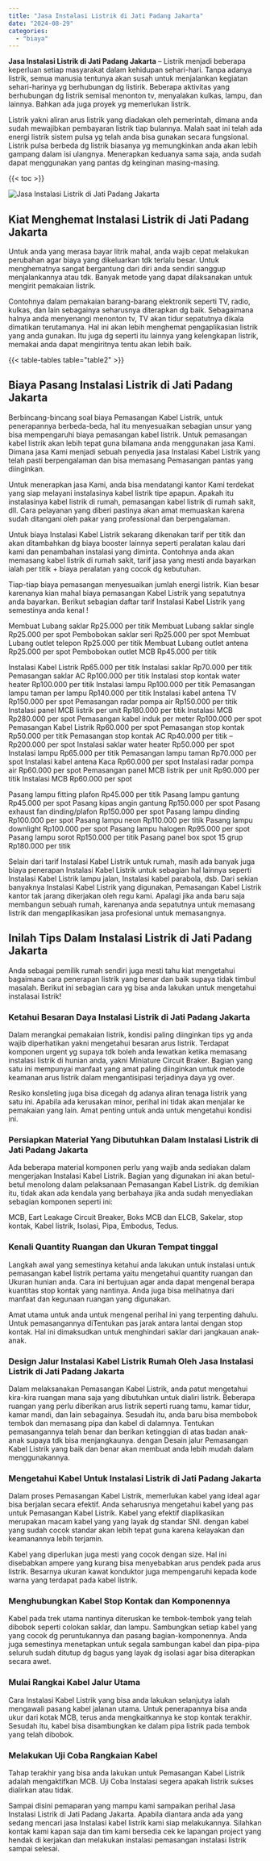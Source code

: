 ```yaml
---
title: "Jasa Instalasi Listrik di Jati Padang Jakarta"
date: "2024-08-29"
categories: 
  - "biaya"
---
```


**Jasa Instalasi Listrik di Jati Padang Jakarta** – Listrik menjadi beberapa keperluan setiap masyarakat dalam kehidupan sehari-hari. Tanpa adanya listrik, semua manusia tentunya akan susah untuk menjalankan kegiatan sehari-harinya yg berhubungan dg listirik. Beberapa aktivitas yang berhubungan dg listrik semisal menonton tv, menyalakan kulkas, lampu, dan lainnya. Bahkan ada juga proyek yg memerlukan listrik.

Listrik yakni aliran arus listrik yang diadakan oleh pemerintah, dimana anda sudah mewajibkan pembayaran listrik tiap bulannya. Malah saat ini telah ada energi listrik sistem pulsa yg telah anda bisa gunakan secara fungsional. Listrik pulsa berbeda dg listrik biasanya yg memungkinkan anda akan lebih gampang dalam isi ulangnya. Menerapkan keduanya sama saja, anda sudah dapat menggunakan yang pantas dg keinginan masing-masing.

{{< toc >}}

![Jasa Instalasi Listrik di Jati Padang Jakarta](/images/instalasi-listrik-murah38.png)

## Kiat Menghemat Instalasi Listrik di Jati Padang Jakarta

Untuk anda yang merasa bayar litrik mahal, anda wajib cepat melakukan perubahan agar biaya yang dikeluarkan tdk terlalu besar. Untuk menghematnya sangat bergantung dari diri anda sendiri sanggup menjalankannya atau tdk. Banyak metode yang dapat dilaksanakan untuk mengirit pemakaian listrik.

Contohnya dalam pemakaian barang-barang elektronik seperti TV, radio, kulkas, dan lain sebagainya seharusnya diterapkan dg baik. Sebagaimana halnya anda menyenangi menonton tv, TV akan tidur sepatutnya dikala dimatikan terutamanya. Hal ini akan lebih menghemat pengaplikasian listrik yang anda gunakan. Itu juga dg seperti itu lainnya yang kelengkapan listrik, memakai anda dapat mengiritnya tentu akan lebih baik.

{{< table-tables table="table2" >}}

## Biaya Pasang Instalasi Listrik di Jati Padang Jakarta

Berbincang-bincang soal biaya Pemasangan Kabel Listrik, untuk penerapannya berbeda-beda, hal itu menyesuaikan sebagian unsur yang bisa mempengaruhi biaya pemasangan kabel listrik. Untuk pemasangan kabel listrik akan lebih tepat guna bilamana anda menggunakan jasa Kami. Dimana jasa Kami menjadi sebuah penyedia jasa Instalasi Kabel Listrik yang telah pasti berpengalaman dan bisa memasang Pemasangan pantas yang diinginkan.

Untuk menerapkan jasa Kami, anda bisa mendatangi kantor Kami terdekat yang siap melayani instalasinya kabel listrik tipe apapun. Apakah itu instalasinya kabel listrik di rumah, pemasangan kabel listrik di rumah sakit, dll. Cara pelayanan yang diberi pastinya akan amat memuaskan karena sudah ditangani oleh pakar yang professional dan berpengalaman.

Untuk biaya Instalasi Kabel Listrik sekarang dikenakan tarif per titik dan akan ditambahkan dg biaya booster lainnya seperti peralatan kalau dari kami dan penambahan instalasi yang diminta. Contohnya anda akan memasang kabel listrik di rumah sakit, tarif jasa yang mesti anda bayarkan ialah per titik + biaya peralatan yang cocok dg kebutuhan.

Tiap-tiap biaya pemasangan menyesuaikan jumlah energi listrik. Kian besar karenanya kian mahal biaya pemasangan Kabel Listrik yang sepatutnya anda bayarkan. Berikut sebagian daftar tarif Instalasi Kabel Listrik yang semestinya anda kenal !

Membuat Lubang saklar Rp25.000 per titik Membuat Lubang saklar single Rp25.000 per spot Pembobokan saklar seri Rp25.000 per spot Membuat Lubang outlet telepon Rp25.000 per titik Membuat Lubang outlet antena Rp25.000 per spot Pembobokan outlet MCB Rp45.000 per titik

Instalasi Kabel Listrik Rp65.000 per titik Instalasi saklar Rp70.000 per titik Pemasangan saklar AC Rp100.000 per titik Instalasi stop kontak water heater Rp100.000 per titik Instalasi lampu Rp100.000 per titik Pemasangan lampu taman per lampu Rp140.000 per titik Instalasi kabel antena TV Rp150.000 per spot Pemasangan radar pompa air Rp150.000 per titik Instalasi panel MCB listrik per unit Rp180.000 per titik Instalasi MCB Rp280.000 per spot Pemasangan kabel induk per meter Rp100.000 per spot Pemasangan Kabel Listrik Rp60.000 per spot Pemasangan stop kontak Rp50.000 per titik Pemasangan stop kontak AC Rp40.000 per titik – Rp200.000 per spot Instalasi saklar water heater Rp50.000 per spot Instalasi lampu Rp65.000 per titik Pemasangan lampu taman Rp70.000 per spot Instalasi kabel antena Kaca Rp60.000 per spot Instalasi radar pompa air Rp60.000 per spot Pemasangan panel MCB listrik per unit Rp90.000 per titik Instalasi MCB Rp60.000 per spot

Pasang lampu fitting plafon Rp45.000 per titik Pasang lampu gantung Rp45.000 per spot Pasang kipas angin gantung Rp150.000 per spot Pasang exhaust fan dinding/plafon Rp150.000 per spot Pasang lampu dinding Rp100.000 per spot Pasang lampu neon Rp110.000 per titik Pasang lampu downlight Rp100.000 per spot Pasang lampu halogen Rp95.000 per spot Pasang lampu sorot Rp150.000 per titik Pasang panel box spot 15 grup Rp180.000 per titik

Selain dari tarif Instalasi Kabel Listrik untuk rumah, masih ada banyak juga biaya penerapan Instalasi Kabel Listrik untuk sebagian hal lainnya seperti Instalasi Kabel Listrik lampu jalan, Instalasi kabel parabola, dsb. Dari sekian banyaknya Instalasi Kabel Listrik yang digunakan, Pemasangan Kabel Listrik kantor tak jarang dikerjakan oleh regu kami. Apalagi jika anda baru saja membangun sebuah rumah, karenanya anda sepatutnya untuk memasang listrik dan mengaplikasikan jasa profesional untuk memasangnya.

## Inilah Tips Dalam Instalasi Listrik di Jati Padang Jakarta


Anda sebagai pemilik rumah sendiri juga mesti tahu kiat mengetahui bagaimana cara penerapan listrik yang benar dan baik supaya tidak timbul masalah. Berikut ini sebagian cara yg bisa anda lakukan untuk mengetahui instalasai listrik!

### Ketahui Besaran Daya Instalasi Listrik di Jati Padang Jakarta

Dalam merangkai pemakaian listrik, kondisi paling diinginkan tips yg anda wajib diperhatikan yakni mengetahui besaran arus listrik. Terdapat komponen urgent yg supaya tdk boleh anda lewatkan ketika memasang instalasi listrik di hunian anda, yakni Miniature Circuit Braker. Bagian yang satu ini mempunyai manfaat yang amat paling diinginkan untuk metode keamanan arus listrik dalam mengantisipasi terjadinya daya yg over.

Resiko konsleting juga bisa dicegah dg adanya aliran tenaga listrik yang satu ini. Apabila ada kerusakan minor, perihal ini tidak akan menjalar ke pemakaian yang lain. Amat penting untuk anda untuk mengetahui kondisi ini.

### Persiapkan Material Yang Dibutuhkan Dalam Instalasi Listrik di Jati Padang Jakarta

Ada beberapa material komponen perlu yang wajib anda sediakan dalam mengerjakan Instalasi Kabel Listrik. Bagian yang digunakan ini akan betul-betul menolong dalam pelaksanaan Pemasangan Kabel Listrik. dg demikian itu, tidak akan ada kendala yang berbahaya jika anda sudah menyediakan sebagian komponen seperti ini:

MCB, Eart Leakage Circuit Breaker, Boks MCB dan ELCB, Sakelar, stop kontak, Kabel listrik, Isolasi, Pipa, Embodus, Tedus.

### Kenali Quantity Ruangan dan Ukuran Tempat tinggal

Langkah awal yang semestinya ketahui anda lakukan untuk instalasi untuk pemasangan kabel listrik pertama yaitu mengetahui quantity ruangan dan Ukuran hunian anda. Cara ini bertujuan agar anda dapat mengenal berapa kuantitas stop kontak yang nantinya. Anda juga bisa melihatnya dari manfaat dan kegunaan ruangan yang digunakan.

Amat utama untuk anda untuk mengenal perihal ini yang terpenting dahulu. Untuk pemasangannya diTentukan pas jarak antara lantai dengan stop kontak. Hal ini dimaksudkan untuk menghindari saklar dari jangkauan anak-anak.

### Design Jalur Instalasi Kabel Listrik Rumah Oleh Jasa Instalasi Listrik di Jati Padang Jakarta

Dalam melaksanakan Pemasangan Kabel Listrik, anda patut mengetahui kira-kira ruangan mana saja yang dibutuhkan untuk dialiri listrik. Beberapa ruangan yang perlu diberikan arus listrik seperti ruang tamu, kamar tidur, kamar mandi, dan lain sebagainya. Sesudah itu, anda baru bisa membobok tembok dan memasang pipa dan kabel di dalamnya. Tentukan pemasangannya telah benar dan berikan ketinggian di atas badan anak-anak supaya tdk bisa menjangkaunya. dengan Desain jalur Pemasangan Kabel Listrik yang baik dan benar akan membuat anda lebih mudah dalam menggunakannya.

### Mengetahui Kabel Untuk Instalasi Listrik di Jati Padang Jakarta

Dalam proses Pemasangan Kabel Listrik, memerlukan kabel yang ideal agar bisa berjalan secara efektif. Anda seharusnya mengetahui kabel yang pas untuk Pemasangan Kabel Listrik. Kabel yang efektif diaplikasikan merupakan macam kabel yang yang layak dg standar SNI. dengan kabel yang sudah cocok standar akan lebih tepat guna karena kelayakan dan keamanannya lebih terjamin.

Kabel yang diperlukan juga mesti yang cocok dengan size. Hal ini disebabkan ampere yang kurang bisa menyebabkan arus pendek pada arus listrik. Besarnya ukuran kawat konduktor juga mempengaruhi kepada kode warna yang terdapat pada kabel listrik.

### Menghubungkan Kabel Stop Kontak dan Komponennya

Kabel pada trek utama nantinya diteruskan ke tembok-tembok yang telah dibobok seperti colokan saklar, dan lampu. Sambungkan setiap kabel yang yang cocok dg peruntukannya dan pasang bagian-komponennya. Anda juga semestinya menetapkan untuk segala sambungan kabel dan pipa-pipa seluruh sudah ditutup dg bagus yang layak dg isolasi agar bisa diterapkan secara awet.

### Mulai Rangkai Kabel Jalur Utama

Cara Instalasi Kabel Listrik yang bisa anda lakukan selanjutya ialah mengawali pasang kabel jalanan utama. Untuk penerapannya bisa anda ukur dari kotak MCB, terus anda mengkaitkannya ke stop kontak terakhir. Sesudah itu, kabel bisa disambungkan ke dalam pipa listrik pada tembok yang telah dibobok.

### Melakukan Uji Coba Rangkaian Kabel

Tahap terakhir yang bisa anda lakukan untuk Pemasangan Kabel Listrik adalah mengaktifkan MCB. Uji Coba Instalasi segera apakah listrik sukses dialirkan atau tidak.

Sampai disini pemaparan yang mampu kami sampaikan perihal Jasa Instalasi Listrik di Jati Padang Jakarta. Apabila diantara anda ada yang sedang mencari jasa Instalasi kabel listrik kami siap melakukannya. Silahkan kontak kami kapan saja dan tim kami bersedia cek ke lapangan project yang hendak di kerjakan dan melakukan instalasi pemasangan instalasi listrik sampai selesai.
